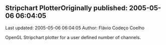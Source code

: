 ## Stripchart PlotterOriginally published: 2005-05-06 06:04:05 
Last updated: 2005-05-06 06:04:05 
Author: Flávio Codeço Coelho 
 
OpenGL Stripchart plotter for a user defined number of channels.